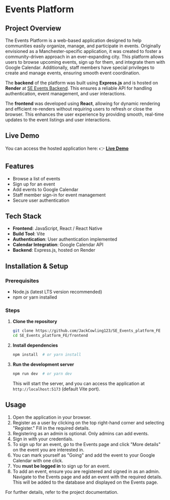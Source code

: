 # Events Platform

## Project Overview
The Events Platform is a web-based application designed to help communities easily organize, manage, and participate in events. Originally envisioned as a Manchester-specific application, it was created to foster a community-driven approach in an ever-expanding city. This platform allows users to browse upcoming events, sign up for them, and integrate them with Google Calendar. Additionally, staff members have special privileges to create and manage events, ensuring smooth event coordination.

The **backend** of the platform was built using **Express.js** and is hosted on **Render** at [SE Events Backend](https://se-events-platform-be.onrender.com/). This ensures a reliable API for handling authentication, event management, and user interactions.

The **frontend** was developed using **React**, allowing for dynamic rendering and efficient re-renders without requiring users to refresh or close the browser. This enhances the user experience by providing smooth, real-time updates to the event listings and user interactions.

## Live Demo
You can access the hosted application here:
👉 **[Live Demo](https://jackcowling123.github.io/SE_Events_platform_FE/)**

## Features
- Browse a list of events
- Sign up for an event
- Add events to Google Calendar
- Staff member sign-in for event management
- Secure user authentication

## Tech Stack
- **Frontend**: JavaScript, React / React Native
- **Build Tool**: Vite
- **Authentication**: User authentication implemented
- **Calendar Integration**: Google Calendar API
- **Backend**: Express.js, hosted on Render

## Installation & Setup
### Prerequisites
- Node.js (latest LTS version recommended)
- npm or yarn installed

### Steps
1. **Clone the repository**
   ```sh
   git clone https://github.com/JackCowling123/SE_Events_platform_FE
   cd SE_Events_platform_FE/frontend
   ```
2. **Install dependencies**
   ```sh
   npm install  # or yarn install
   ```
3. **Run the development server**
   ```sh
   npm run dev  # or yarn dev
   ```
   This will start the server, and you can access the application at `http://localhost:5173` (default Vite port).

## Usage
1. Open the application in your browser.
2. Register as a user by clicking on the top right-hand corner and selecting "Register." Fill in the required details.
3. Registering as an admin is optional. Only admins can add events.
4. Sign in with your credentials.
5. To sign up for an event, go to the Events page and click "More details" on the event you are interested in.
6. You can mark yourself as "Going" and add the event to your Google Calendar with one click.
7. You **must be logged in** to sign up for an event.
8. To add an event, ensure you are registered and signed in as an admin. Navigate to the Events page and add an event with the required details. This will be added to the database and displayed on the Events page.

For further details, refer to the project documentation.

